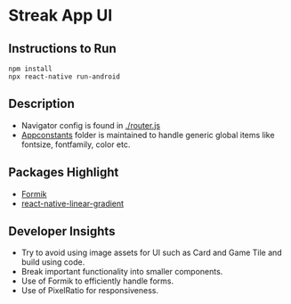 # Streak App UI
## Instructions to Run

    npm install
    npx react-native run-android

## Description

 - Navigator config is found in [./router.js](https://github.com/ronastlelobo/streak/blob/master/router.js)
 - [Appconstants](https://github.com/ronastlelobo/streak/blob/master/src/components/Appconstants.js) folder is maintained to handle generic global items like fontsize, fontfamily, color etc.
 
 ## Packages Highlight
 
 - [Formik](https://formik.org/docs/guides/react-native)
 - [react-native-linear-gradient](https://www.npmjs.com/package/react-native-linear-gradient)
 ## Developer Insights
 - Try to avoid using image assets for UI such as Card and Game Tile and build using code.
 - Break important functionality into smaller components.
 - Use of Formik to efficiently handle forms.
 - Use of PixelRatio for responsiveness.

